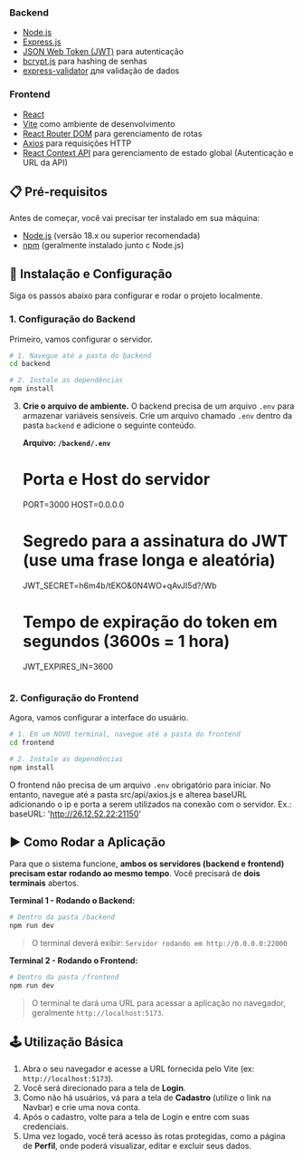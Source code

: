 
### Backend
* [Node.js](https://nodejs.org/)
* [Express.js](https://expressjs.com/)
* [JSON Web Token (JWT)](https://jwt.io/) para autenticação
* [bcrypt.js](https://github.com/dcodeIO/bcrypt.js) para hashing de senhas
* [express-validator](https://express-validator.github.io/) для validação de dados

### Frontend
* [React](https://react.dev/)
* [Vite](https://vitejs.dev/) como ambiente de desenvolvimento
* [React Router DOM](https://reactrouter.com/) para gerenciamento de rotas
* [Axios](https://axios-http.com/) para requisições HTTP
* [React Context API](https://react.dev/reference/react/createContext) para gerenciamento de estado global (Autenticação e URL da API)

## 📋 Pré-requisitos

Antes de começar, você vai precisar ter instalado em sua máquina:
* [Node.js](https://nodejs.org/) (versão 18.x ou superior recomendada)
* [npm](https://www.npmjs.com/) (geralmente instalado junto с Node.js)

## 🚀 Instalação e Configuração

Siga os passos abaixo para configurar e rodar o projeto localmente.

### 1. Configuração do Backend

Primeiro, vamos configurar o servidor.

```bash
# 1. Navegue até a pasta do backend
cd backend

# 2. Instale as dependências
npm install
```

3.  **Crie o arquivo de ambiente.** O backend precisa de um arquivo `.env` para armazenar variáveis sensíveis. Crie um arquivo chamado `.env` dentro da pasta `backend` e adicione o seguinte conteúdo.

    **Arquivo: `/backend/.env`**
    # Porta e Host do servidor
    PORT=3000
    HOST=0.0.0.0

    # Segredo para a assinatura do JWT (use uma frase longa e aleatória)
    JWT_SECRET=h6m4b/tEKO&0N4WO+qAvJI5d?/Wb

    # Tempo de expiração do token em segundos (3600s = 1 hora)
    JWT_EXPIRES_IN=3600
    ```

### 2. Configuração do Frontend

Agora, vamos configurar a interface do usuário.

```bash
# 1. Em um NOVO terminal, navegue até a pasta do frontend
cd frontend

# 2. Instale as dependências
npm install
```

O frontend não precisa de um arquivo `.env` obrigatório para iniciar. No entanto, navegue até a pasta src/api/axios.js e alterea baseURL adicionando o ip e porta a serem utilizados na conexão com o servidor. Ex.: baseURL: 'http://26.12.52.22:21150'

## ▶️ Como Rodar a Aplicação

Para que o sistema funcione, **ambos os servidores (backend e frontend) precisam estar rodando ao mesmo tempo**. Você precisará de **dois terminais** abertos.

**Terminal 1 - Rodando o Backend:**
```bash
# Dentro da pasta /backend
npm run dev
```
> O terminal deverá exibir: `Servidor rodando em http://0.0.0.0:22000`

**Terminal 2 - Rodando o Frontend:**
```bash
# Dentro da pasta /frontend
npm run dev
```
> O terminal te dará uma URL para acessar a aplicação no navegador, geralmente `http://localhost:5173`.

## 🕹️ Utilização Básica

1.  Abra o seu navegador e acesse a URL fornecida pelo Vite (ex: `http://localhost:5173`).
2.  Você será direcionado para a tela de **Login**.
4.  Como não há usuários, vá para a tela de **Cadastro** (utilize o link na Navbar) e crie uma nova conta.
5.  Após o cadastro, volte para a tela de Login e entre com suas credenciais.
6.  Uma vez logado, você terá acesso às rotas protegidas, como a página de **Perfil**, onde poderá visualizar, editar e excluir seus dados.
